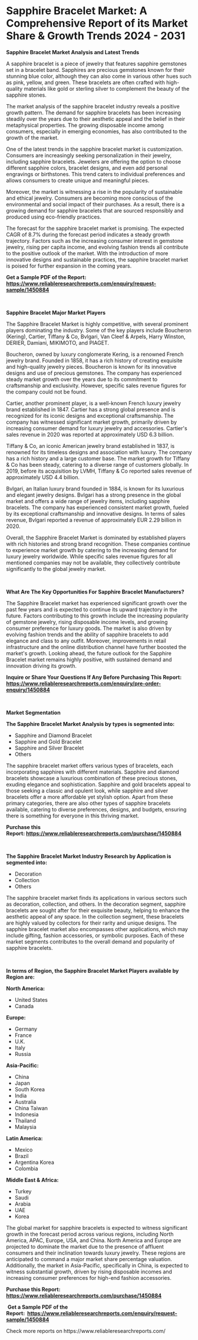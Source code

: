<p><h1>Sapphire Bracelet Market: A Comprehensive Report of its Market Share & Growth Trends 2024 - 2031</h1></p><p><strong>Sapphire Bracelet Market Analysis and Latest Trends</strong></p>
<p><p>A sapphire bracelet is a piece of jewelry that features sapphire gemstones set in a bracelet band. Sapphires are precious gemstones known for their stunning blue color, although they can also come in various other hues such as pink, yellow, and green. These bracelets are often crafted with high-quality materials like gold or sterling silver to complement the beauty of the sapphire stones.</p><p>The market analysis of the sapphire bracelet industry reveals a positive growth pattern. The demand for sapphire bracelets has been increasing steadily over the years due to their aesthetic appeal and the belief in their metaphysical properties. The growing disposable income among consumers, especially in emerging economies, has also contributed to the growth of the market.</p><p>One of the latest trends in the sapphire bracelet market is customization. Consumers are increasingly seeking personalization in their jewelry, including sapphire bracelets. Jewelers are offering the option to choose different sapphire colors, bracelet designs, and even add personal engravings or birthstones. This trend caters to individual preferences and allows consumers to create unique and meaningful pieces.</p><p>Moreover, the market is witnessing a rise in the popularity of sustainable and ethical jewelry. Consumers are becoming more conscious of the environmental and social impact of their purchases. As a result, there is a growing demand for sapphire bracelets that are sourced responsibly and produced using eco-friendly practices.</p><p>The forecast for the sapphire bracelet market is promising. The expected CAGR of 8.7% during the forecast period indicates a steady growth trajectory. Factors such as the increasing consumer interest in gemstone jewelry, rising per capita income, and evolving fashion trends all contribute to the positive outlook of the market. With the introduction of more innovative designs and sustainable practices, the sapphire bracelet market is poised for further expansion in the coming years.</p></p>
<p><strong>Get a Sample PDF of the Report:&nbsp; <a href="https://www.reliableresearchreports.com/enquiry/request-sample/1450884">https://www.reliableresearchreports.com/enquiry/request-sample/1450884</a></strong></p>
<p>&nbsp;</p>
<p><strong>Sapphire Bracelet Major Market Players</strong></p>
<p><p>The Sapphire Bracelet Market is highly competitive, with several prominent players dominating the industry. Some of the key players include Boucheron (Kering), Cartier, Tiffany & Co, Bvlgari, Van Cleef & Arpels, Harry Winston, DERIER, Damiani, MIKIMOTO, and PIAGET.</p><p>Boucheron, owned by luxury conglomerate Kering, is a renowned French jewelry brand. Founded in 1858, it has a rich history of creating exquisite and high-quality jewelry pieces. Boucheron is known for its innovative designs and use of precious gemstones. The company has experienced steady market growth over the years due to its commitment to craftsmanship and exclusivity. However, specific sales revenue figures for the company could not be found.</p><p>Cartier, another prominent player, is a well-known French luxury jewelry brand established in 1847. Cartier has a strong global presence and is recognized for its iconic designs and exceptional craftsmanship. The company has witnessed significant market growth, primarily driven by increasing consumer demand for luxury jewelry and accessories. Cartier's sales revenue in 2020 was reported at approximately USD 6.3 billion.</p><p>Tiffany & Co, an iconic American jewelry brand established in 1837, is renowned for its timeless designs and association with luxury. The company has a rich history and a large customer base. The market growth for Tiffany & Co has been steady, catering to a diverse range of customers globally. In 2019, before its acquisition by LVMH, Tiffany & Co reported sales revenue of approximately USD 4.4 billion.</p><p>Bvlgari, an Italian luxury brand founded in 1884, is known for its luxurious and elegant jewelry designs. Bvlgari has a strong presence in the global market and offers a wide range of jewelry items, including sapphire bracelets. The company has experienced consistent market growth, fueled by its exceptional craftsmanship and innovative designs. In terms of sales revenue, Bvlgari reported a revenue of approximately EUR 2.29 billion in 2020.</p><p>Overall, the Sapphire Bracelet Market is dominated by established players with rich histories and strong brand recognition. These companies continue to experience market growth by catering to the increasing demand for luxury jewelry worldwide. While specific sales revenue figures for all mentioned companies may not be available, they collectively contribute significantly to the global jewelry market.</p></p>
<p>&nbsp;</p>
<p><strong>What Are The Key Opportunities For Sapphire Bracelet Manufacturers?</strong></p>
<p><p>The Sapphire Bracelet market has experienced significant growth over the past few years and is expected to continue its upward trajectory in the future. Factors contributing to this growth include the increasing popularity of gemstone jewelry, rising disposable income levels, and growing consumer preference for luxury goods. The market is also driven by evolving fashion trends and the ability of sapphire bracelets to add elegance and class to any outfit. Moreover, improvements in retail infrastructure and the online distribution channel have further boosted the market's growth. Looking ahead, the future outlook for the Sapphire Bracelet market remains highly positive, with sustained demand and innovation driving its growth.</p></p>
<p><strong>Inquire or Share Your Questions If Any Before Purchasing This Report: <a href="https://www.reliableresearchreports.com/enquiry/pre-order-enquiry/1450884">https://www.reliableresearchreports.com/enquiry/pre-order-enquiry/1450884</a></strong></p>
<p>&nbsp;</p>
<p><strong>Market Segmentation</strong></p>
<p><strong>The Sapphire Bracelet Market Analysis by types is segmented into:</strong></p>
<p><ul><li>Sapphire and Diamond Bracelet</li><li>Sapphire and Gold Bracelet</li><li>Sapphire and Silver Bracelet</li><li>Others</li></ul></p>
<p><p>The sapphire bracelet market offers various types of bracelets, each incorporating sapphires with different materials. Sapphire and diamond bracelets showcase a luxurious combination of these precious stones, exuding elegance and sophistication. Sapphire and gold bracelets appeal to those seeking a classic and opulent look, while sapphire and silver bracelets offer a more affordable yet stylish option. Apart from these primary categories, there are also other types of sapphire bracelets available, catering to diverse preferences, designs, and budgets, ensuring there is something for everyone in this thriving market.</p></p>
<p><strong>Purchase this Report:&nbsp;<a href="https://www.reliableresearchreports.com/purchase/1450884">https://www.reliableresearchreports.com/purchase/1450884</a></strong></p>
<p>&nbsp;</p>
<p><strong>The Sapphire Bracelet Market Industry Research by Application is segmented into:</strong></p>
<p><ul><li>Decoration</li><li>Collection</li><li>Others</li></ul></p>
<p><p>The sapphire bracelet market finds its applications in various sectors such as decoration, collection, and others. In the decoration segment, sapphire bracelets are sought after for their exquisite beauty, helping to enhance the aesthetic appeal of any space. In the collection segment, these bracelets are highly valued by collectors for their rarity and unique designs. The sapphire bracelet market also encompasses other applications, which may include gifting, fashion accessories, or symbolic purposes. Each of these market segments contributes to the overall demand and popularity of sapphire bracelets.</p></p>
<p>&nbsp;</p>
<p><strong>In terms of Region, the Sapphire Bracelet Market Players available by Region are:</strong></p>
<p>
    <p> <strong> North America: </strong>
        <ul>
            <li>United States</li>
            <li>Canada</li>
        </ul>
        </p> 
    <p> <strong> Europe: </strong>
        <ul>
            <li>Germany</li>
            <li>France</li>
            <li>U.K.</li>
            <li>Italy</li>
            <li>Russia</li>
        </ul>
        </p> 
    <p> <strong> Asia-Pacific: </strong>
        <ul>
            <li>China</li>
            <li>Japan</li>
            <li>South Korea</li>
            <li>India</li>
            <li>Australia</li>
            <li>China Taiwan</li>
            <li>Indonesia</li>
            <li>Thailand</li>
            <li>Malaysia</li>
        </ul>
        </p> 
    <p> <strong> Latin America: </strong>
        <ul>
            <li>Mexico</li>
            <li>Brazil</li>
            <li>Argentina Korea</li>
            <li>Colombia</li>
        </ul>
        </p> 
    <p> <strong> Middle East & Africa: </strong>
        <ul>
            <li>Turkey</li>
            <li>Saudi</li>
            <li>Arabia</li>
            <li>UAE</li>
            <li>Korea</li>
        </ul>
    </p>
    </p>
<p><p>The global market for sapphire bracelets is expected to witness significant growth in the forecast period across various regions, including North America, APAC, Europe, USA, and China. North America and Europe are projected to dominate the market due to the presence of affluent consumers and their inclination towards luxury jewelry. These regions are anticipated to command a major market share percentage valuation. Additionally, the market in Asia-Pacific, specifically in China, is expected to witness substantial growth, driven by rising disposable incomes and increasing consumer preferences for high-end fashion accessories.</p></p>
<p><strong>Purchase this Report: <a href="https://www.reliableresearchreports.com/purchase/1450884">https://www.reliableresearchreports.com/purchase/1450884</a></strong></p>
<p>&nbsp;<strong>Get a Sample PDF of the Report:&nbsp;&nbsp;<a href="https://www.reliableresearchreports.com/enquiry/request-sample/1450884">https://www.reliableresearchreports.com/enquiry/request-sample/1450884</a></strong></p>
<p><strong></strong></p>
<p>Check more reports on https://www.reliableresearchreports.com/</p>